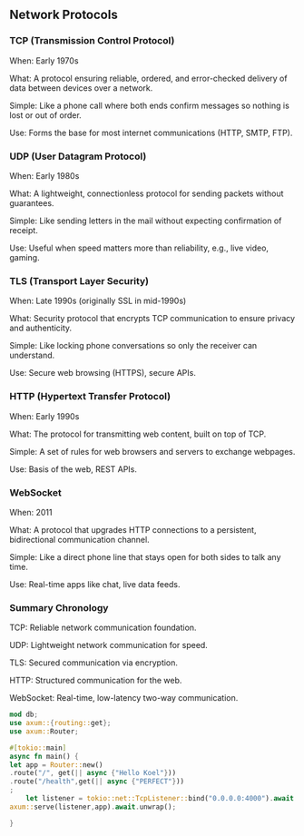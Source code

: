 ## Network Protocols

### TCP (Transmission Control Protocol)

When: Early 1970s

What: A protocol ensuring reliable, ordered, and error-checked delivery of data between devices over a network.

Simple: Like a phone call where both ends confirm messages so nothing is lost or out of order.

Use: Forms the base for most internet communications (HTTP, SMTP, FTP).

### UDP (User Datagram Protocol)

When: Early 1980s

What: A lightweight, connectionless protocol for sending packets without guarantees.

Simple: Like sending letters in the mail without expecting confirmation of receipt.

Use: Useful when speed matters more than reliability, e.g., live video, gaming.

### TLS (Transport Layer Security)

When: Late 1990s (originally SSL in mid-1990s)

What: Security protocol that encrypts TCP communication to ensure privacy and authenticity.

Simple: Like locking phone conversations so only the receiver can understand.

Use: Secure web browsing (HTTPS), secure APIs.

### HTTP (Hypertext Transfer Protocol)

When: Early 1990s

What: The protocol for transmitting web content, built on top of TCP.

Simple: A set of rules for web browsers and servers to exchange webpages.

Use: Basis of the web, REST APIs.

### WebSocket

When: 2011

What: A protocol that upgrades HTTP connections to a persistent, bidirectional communication channel.

Simple: Like a direct phone line that stays open for both sides to talk any time.

Use: Real-time apps like chat, live data feeds.

### Summary Chronology

TCP: Reliable network communication foundation.

UDP: Lightweight network communication for speed.

TLS: Secured communication via encryption.

HTTP: Structured communication for the web.

WebSocket: Real-time, low-latency two-way communication.

```rust
mod db;
use axum::{routing::get};
use axum::Router;

#[tokio::main]
async fn main() {
let app = Router::new()
.route("/", get(|| async {"Hello Koel"}))
.route("/health",get(|| async {"PERFECT"}))
;
    let listener = tokio::net::TcpListener::bind("0.0.0.0:4000").await.unwrap();
axum::serve(listener,app).await.unwrap();

}

```
